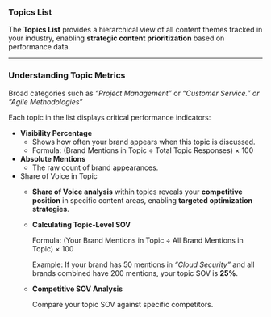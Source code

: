 ### Topics List

The **Topics List** provides a hierarchical view of all content themes tracked in your industry, enabling **strategic content prioritization** based on performance data.

---

### Understanding Topic Metrics

Broad categories such as *“Project Management”* or *“Customer Service.” or “Agile Methodologies”*

Each topic in the list displays critical performance indicators:

- **Visibility Percentage**
    - Shows how often your brand appears when this topic is discussed.
    - Formula: (Brand Mentions in Topic ÷ Total Topic Responses) × 100
- **Absolute Mentions**
    - The raw count of brand appearances.
- Share of Voice in Topic
    - **Share of Voice analysis** within topics reveals your **competitive position** in specific content areas, enabling **targeted optimization strategies**.
    - **Calculating Topic-Level SOV**
        
        Formula: (Your Brand Mentions in Topic ÷ All Brand Mentions in Topic) × 100
        
        Example: If your brand has 50 mentions in *“Cloud Security”* and all brands combined have 200 mentions, your topic SOV is **25%**.
        
    - **Competitive SOV Analysis**
        
        Compare your topic SOV against specific competitors.